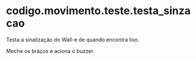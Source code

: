 <a id="module-codigo.movimento.teste.testa_sinzacao"></a>

<a id="codigo-movimento-teste-testa-sinzacao"></a>

# codigo.movimento.teste.testa_sinzacao

Testa a sinalização do Wall-e de quando encontra lixo.

Meche os braços e aciona o buzzer.
